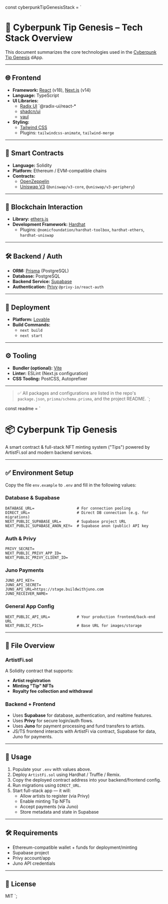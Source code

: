 const cyberpunkTipGenesisStack = `
# 🧠 Cyberpunk Tip Genesis – Tech Stack Overview

This document summarizes the core technologies used in the [Cyberpunk Tip Genesis](https://github.com/RealRogers/cyberpunk-tip-genesis) dApp.

---

## 🌐 Frontend

- **Framework:** [React](https://reactjs.org/) (v18), [Next.js](https://nextjs.org/) (v14)
- **Language:** TypeScript
- **UI Libraries:**
  - [Radix UI](https://www.radix-ui.com/) `@radix-ui/react-*
  - [shadcn/ui](https://ui.shadcn.com/)
  - [vaul](https://github.com/emilkowalski/vaul)
- **Styling:**
  - [Tailwind CSS](https://tailwindcss.com/)
  - Plugins: `tailwindcss-animate`, `tailwind-merge`

---

## 🔐 Smart Contracts

- **Language:** Solidity
- **Platform:** Ethereum / EVM-compatible chains
- **Contracts:**
  - [OpenZeppelin](https://openzeppelin.com/)
  - [Uniswap V3](https://docs.uniswap.org/) (`@uniswap/v3-core`, `@uniswap/v3-periphery`)

---

## 🔗 Blockchain Interaction

- **Library:** [ethers.js](https://docs.ethers.org/v5/)
- **Development Framework:** [Hardhat](https://hardhat.org/)
  - Plugins: `@nomicfoundation/hardhat-toolbox`, `hardhat-ethers`, `hardhat-uniswap`

---

## 🛠 Backend / Auth

- **ORM:** [Prisma](https://www.prisma.io/) (PostgreSQL)
- **Database:** PostgreSQL
- **Backend Service:** [Supabase](https://supabase.com/)
- **Authentication:** [Privy](https://www.privy.io/) `@privy-io/react-auth`

---

## 🚀 Deployment

- **Platform:** [Lovable](https://www.lovable.dev/)
- **Build Commands:**
  - `next build`
  - `next start`

---

## ⚙️ Tooling

- **Bundler (optional):** [Vite](https://vitejs.dev/)
- **Linter:** ESLint (Next.js configuration)
- **CSS Tooling:** PostCSS, Autoprefixer

---

> ✅ All packages and configurations are listed in the repo's `package.json`, `prisma/schema.prisma`, and the project README.
`;

const readme = `
# 📦 Cyberpunk Tip Genesis

A smart contract & full-stack NFT minting system ("Tips") powered by ArtistFi.sol and modern backend services.

---

## ✅ Environment Setup

Copy the file `env.example` to `.env` and fill in the following values:

### Database & Supabase
```
DATABASE_URL=                   # For connection pooling
DIRECT_URL=                     # Direct DB connection (e.g. for migrations)
NEXT_PUBLIC_SUPABASE_URL=       # Supabase project URL
NEXT_PUBLIC_SUPABASE_ANON_KEY=  # Supabase anon (public) API key
```

### Auth & Privy
```
PRIVY_SECRET=
NEXT_PUBLIC_PRIVY_APP_ID=
NEXT_PUBLIC_PRIVY_CLIENT_ID=
```

### Juno Payments
```
JUNO_API_KEY=
JUNO_API_SECRET=
JUNO_API_URL=https://stage.buildwithjuno.com
JUNO_RECEIVER_NAME=
```

### General App Config
```
NEXT_PUBLIC_API_URL=            # Your production frontend/back‑end URL
NEXT_PUBLIC_PICS=               # Base URL for images/storage
```

---

## 🧩 File Overview

### ArtistFi.sol
A Solidity contract that supports:
- **Artist registration**
- **Minting "Tip" NFTs**
- **Royalty fee collection and withdrawal**

### Backend + Frontend
- Uses **Supabase** for database, authentication, and realtime features.
- Uses **Privy** for secure login/auth flows.
- Uses **Juno** for payment processing and fund transfers to artists.
- JS/TS frontend interacts with ArtistFi via contract, Supabase for data, Juno for payments.

---

## 🚀 Usage

1. Populate your `.env` with values above.
2. Deploy `ArtistFi.sol` using Hardhat / Truffle / Remix.
3. Copy the deployed contract address into your backend/frontend config.
4. Run migrations using `DIRECT_URL`.
5. Start full-stack app — it will:
   - Allow artists to register (via Privy)
   - Enable minting Tip NFTs
   - Accept payments (via Juno)
   - Store metadata and state in Supabase

---

## 🛠️ Requirements

- Ethereum-compatible wallet + funds for deployment/minting
- Supabase project
- Privy account/app
- Juno API credentials

---

## 📄 License

MIT
`;
